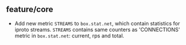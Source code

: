 ## feature/core

 * Add new  metric `STREAMS` to `box.stat.net`, which contain statistics
   for iproto streams. `STREAMS` contains same counters as 'CONNECTIONS'
   metric in `box.stat.net`: current, rps and total.